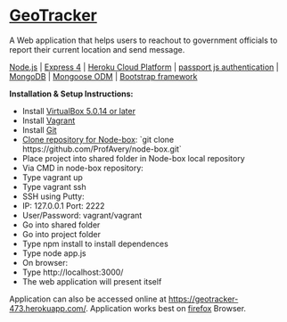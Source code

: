 # <a href="https://geotracker-473.herokuapp.com" target="_blank">GeoTracker</a>

A Web application that helps users to reachout to government officials to report their current location and send message. 

<a href="https://nodejs.org/en/">Node.js</a> | <a href="https://expressjs.com/">Express 4</a> | <a href="https://www.heroku.com/">Heroku Cloud Platform</a> | <a href="http://passportjs.org/">passport js authentication</a> | <a href="https://www.mongodb.com/">MongoDB</a> | <a href="http://mongoosejs.com/">Mongoose ODM</a> | <a href="http://getbootstrap.com/">Bootstrap framework</a>

<strong>Installation & Setup Instructions:</strong>
<ul>
<li>Install <a href="https://www.virtualbox.org/">VirtualBox 5.0.14 or later</a></li>
<li>Install <a href="https://www.vagrantup.com/">Vagrant</a></li>
<li>Install <a href="https://git-scm.com/">Git</a></li>
<li><a href="https://github.com/ProfAvery/node-box">Clone repository for Node-box</a>: `git clone https://github.com/ProfAvery/node-box.git`</li>
<li>Place project into shared folder in Node-box local repository</li>
<li>Via CMD in node-box repository:</li>
<li>Type vagrant up</li>
<li>Type vagrant ssh</li>
<li>SSH using Putty:</li>
<li>IP: 127.0.0.1 Port: 2222</li>
<li>User/Password: vagrant/vagrant</li>
<li>Go into shared folder</li>
<li>Go into project folder</li>
<li>Type npm install to install dependences</li>
<li>Type node app.js</li>
<li>On browser:</li>
<li>Type http://localhost:3000/</li>
<li>The web application will present itself</li>
</ul>

Application can also be accessed online at https://geotracker-473.herokuapp.com/. Application works best on <a href="https://www.mozilla.org/en-US/firefox/products/">firefox</a> Browser.  

